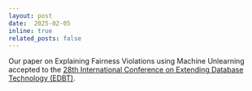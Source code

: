 ```yaml
---
layout: post
date:  2025-02-05
inline: true
related_posts: false
---
```


Our paper on Explaining Fairness Violations using Machine Unlearning accepted to the <a href="https://edbticdt2025.upc.edu//">28th International Conference on Extending Database Technology (EDBT)</a>.
